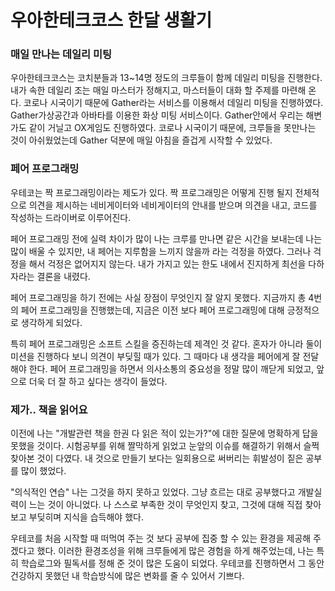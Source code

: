 # 우아한테크코스 한달 생활기

### 매일 만나는 데일리 미팅

우아한테크코스는 코치분들과 13~14명 정도의 크루들이 함께 데일리 미팅을 진행한다. 내가 속한 데일리 조는 매일 마스터가 정해지고, 마스터들이 대화 할 주제를 마련해 온다. 코로나 시국이기 때문에 Gather라는 서비스를 이용해서 데일리 미팅을 진행하였다. Gather가상공간과 아바타를 이용한 화상 미팅 서비스이다. Gather안에서 우리는 해변가도 같이 거닐고 OX게임도 진행하였다. 코로나 시국이기 때문에, 크루들을 못만나는 것이 아쉬웠었는데 Gather 덕분에 매일 아침을 즐겁게 시작할 수 있었다.

### 페어 프로그래밍

우테코는 짝 프로그래밍이라는 제도가 있다. 짝 프로그래밍은 어떻게 진행 될지 전체적으로 의견을 제시하는 네비게이터와 네비게이터의 안내를 받으며 의견을 내고, 코드를 작성하는 드라이버로 이루어진다.

페어 프로그래밍 전에 실력 차이가 많이 나는 크루를 만나면 같은 시간을 보내는데 나는 많이 배울 수 있지만, 내 페어는 지루함을 느끼지 않을까 라는 걱정을 하였다. 그러나 걱정을 해서 걱정은 없어지지 않는다. 내가 가지고 있는 한도 내에서 진지하게 최선을 다하자라는 결론을 내렸다. 

페어 프로그래밍을 하기 전에는 사실 장점이 무엇인지 잘 알지 못했다. 지금까지 총 4번의 페어 프로그래밍을 진행했는데, 지금은 이전 보다 페어 프로그래밍에 대해 긍정적으로 생각하게 되었다. 

특히 페어 프로그래밍은 소프트 스킬을 증진하는데 제격인 것 같다. 혼자가 아니라 둘이 미션을 진행하다 보니 의견이 부딪힐 때가 있다. 그 때마다 내 생각을 페어에게 잘 전달해야 한다. 페어 프로그래밍을 하면서 의사소통의 중요성을 정말 많이 깨닫게 되었고, 앞으로 더욱 더 잘 하고 싶다는 생각이 들었다. 

### 제가.. 책을 읽어요

이전에 나는 "개발관련 책을 한권 다 읽은 적이 있는가?"에 대한 질문에 명확하게 답을 못했을 것이다. 시험공부를 위해 짤막하게 읽었고 눈앞의 이슈를 해결하기 위해서 슬쩍 찾아본 것이 다였다. 내 것으로 만들기 보다는 일회용으로 써버리는 휘발성이 짙은 공부를 많이 했었다.

"의식적인 연습" 나는 그것을 하지 못하고 있었다. 그냥 흐르는 대로 공부했다고 개발실력이 느는 것이 아니었다. 나 스스로 부족한 것이 무엇인지 찾고, 그것에 대해 직접 찾아보고 부딪히며 지식을 습득해야 했다.

우테코를 처음 시작할 때 떠먹여 주는 것 보다 공부에 집중 할 수 있는 환경을 제공해 주겠다고 했다. 이러한 환경조성을 위해 크루들에게 많은 경험을 하게 해주었는데, 나는 특히 학습로그와 필독서를 정해 준 것이 많은 도움이 되었다. 우테코를 진행하면서 그 동안 건강하지 못했던 내 학습방식에 많은 변화를 줄 수 있어서 기쁘다.

 